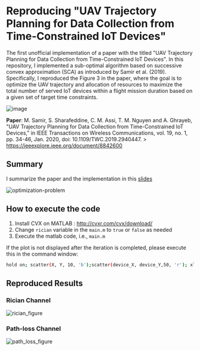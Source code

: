# Reproducing "UAV Trajectory Planning for Data Collection from Time-Constrained IoT Devices"
The first unofficial implementation of a paper with the titled "UAV Trajectory Planning for Data Collection from Time-Constrained IoT Devices". In this repository, I implemented a sub-optimal algorithm based on successive convex approximation (SCA) as introduced by Samir et al. (2019). Specifically, I reproduced the Figure 3 in the paper, where the goal is to optimize the UAV trajectory and allocation of resources to maximize the total number of served IoT devices within a flight mission duration based on a given set of target time constraints.

![image](https://user-images.githubusercontent.com/5786636/210189851-7a6396bb-ba24-41b6-b8e2-802902fa4bc3.png)


**Paper**: M. Samir, S. Sharafeddine, C. M. Assi, T. M. Nguyen and A. Ghrayeb, "UAV Trajectory Planning for Data Collection from Time-Constrained IoT Devices," in IEEE Transactions on Wireless Communications, vol. 19, no. 1, pp. 34-46, Jan. 2020, doi: 10.1109/TWC.2019.2940447. > https://ieeexplore.ieee.org/document/8842600

## Summary
I summarize the paper and the implementation in this [slides](https://github.com/willyfh/uav-trajectory-planning/blob/main/doc/Summary%20-%20UAV%20Trajectory%20Planning%20for%20Data%20Collection%20from%20Time-Constrained%20IoT%20Devices%20.pdf)

![optimization-problem](https://github.com/willyfh/uav-trajectory-planning/assets/5786636/08bd5c75-7e04-4714-92d3-0b9bcae2f1bd)

## How to execute the code
1. Install CVX on MATLAB : http://cvxr.com/cvx/download/
2. Change `rician` variable in the `main.m` to `true` or `false` as needed
2. Execute the matlab code, i.e., `main.m`


If the plot is not displayed after the iteration is completed, please execute this in the command window:
```bash
hold on; scatter(X, Y, 10, 'b');scatter(device_X, device_Y,50, 'r'); xlim([0 800]);ylim([0 800]); text(device_X, device_Y, split(num2str(deadline))); hold off
```

## Reproduced Results
### Rician Channel
![rician_figure](https://user-images.githubusercontent.com/5786636/210167035-c8c00597-fa5d-4e1a-b104-a775710a6d23.PNG)

### Path-loss Channel
![path_loss_figure](https://user-images.githubusercontent.com/5786636/210167061-a63fc936-84a2-47e3-b1a2-cbae3dac0bb4.PNG)
